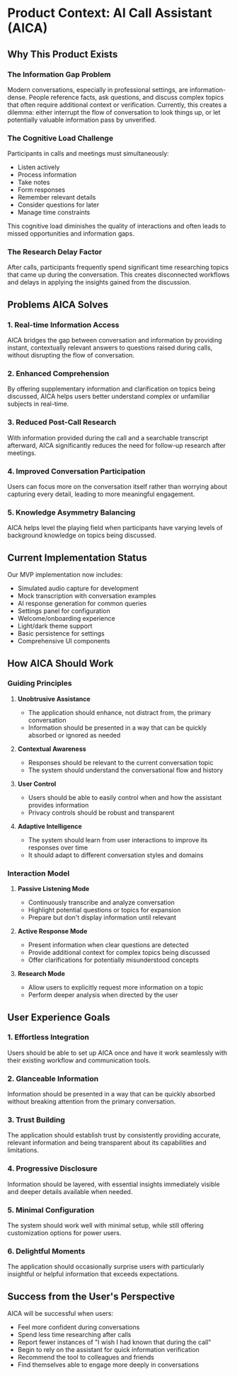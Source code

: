 # Product Context: AI Call Assistant (AICA)

## Why This Product Exists

### The Information Gap Problem
Modern conversations, especially in professional settings, are information-dense. People reference facts, ask questions, and discuss complex topics that often require additional context or verification. Currently, this creates a dilemma: either interrupt the flow of conversation to look things up, or let potentially valuable information pass by unverified.

### The Cognitive Load Challenge
Participants in calls and meetings must simultaneously:
- Listen actively
- Process information
- Take notes
- Form responses
- Remember relevant details
- Consider questions for later
- Manage time constraints

This cognitive load diminishes the quality of interactions and often leads to missed opportunities and information gaps.

### The Research Delay Factor
After calls, participants frequently spend significant time researching topics that came up during the conversation. This creates disconnected workflows and delays in applying the insights gained from the discussion.

## Problems AICA Solves

### 1. Real-time Information Access
AICA bridges the gap between conversation and information by providing instant, contextually relevant answers to questions raised during calls, without disrupting the flow of conversation.

### 2. Enhanced Comprehension
By offering supplementary information and clarification on topics being discussed, AICA helps users better understand complex or unfamiliar subjects in real-time.

### 3. Reduced Post-Call Research
With information provided during the call and a searchable transcript afterward, AICA significantly reduces the need for follow-up research after meetings.

### 4. Improved Conversation Participation
Users can focus more on the conversation itself rather than worrying about capturing every detail, leading to more meaningful engagement.

### 5. Knowledge Asymmetry Balancing
AICA helps level the playing field when participants have varying levels of background knowledge on topics being discussed.

## Current Implementation Status

Our MVP implementation now includes:
- Simulated audio capture for development
- Mock transcription with conversation examples
- AI response generation for common queries
- Settings panel for configuration
- Welcome/onboarding experience
- Light/dark theme support
- Basic persistence for settings
- Comprehensive UI components

## How AICA Should Work

### Guiding Principles

1. **Unobtrusive Assistance**
   - The application should enhance, not distract from, the primary conversation
   - Information should be presented in a way that can be quickly absorbed or ignored as needed

2. **Contextual Awareness**
   - Responses should be relevant to the current conversation topic
   - The system should understand the conversational flow and history

3. **User Control**
   - Users should be able to easily control when and how the assistant provides information
   - Privacy controls should be robust and transparent

4. **Adaptive Intelligence**
   - The system should learn from user interactions to improve its responses over time
   - It should adapt to different conversation styles and domains

### Interaction Model

1. **Passive Listening Mode**
   - Continuously transcribe and analyze conversation
   - Highlight potential questions or topics for expansion
   - Prepare but don't display information until relevant

2. **Active Response Mode**
   - Present information when clear questions are detected
   - Provide additional context for complex topics being discussed
   - Offer clarifications for potentially misunderstood concepts

3. **Research Mode**
   - Allow users to explicitly request more information on a topic
   - Perform deeper analysis when directed by the user

## User Experience Goals

### 1. Effortless Integration
Users should be able to set up AICA once and have it work seamlessly with their existing workflow and communication tools.

### 2. Glanceable Information
Information should be presented in a way that can be quickly absorbed without breaking attention from the primary conversation.

### 3. Trust Building
The application should establish trust by consistently providing accurate, relevant information and being transparent about its capabilities and limitations.

### 4. Progressive Disclosure
Information should be layered, with essential insights immediately visible and deeper details available when needed.

### 5. Minimal Configuration
The system should work well with minimal setup, while still offering customization options for power users.

### 6. Delightful Moments
The application should occasionally surprise users with particularly insightful or helpful information that exceeds expectations.

## Success from the User's Perspective

AICA will be successful when users:
- Feel more confident during conversations
- Spend less time researching after calls
- Report fewer instances of "I wish I had known that during the call"
- Begin to rely on the assistant for quick information verification
- Recommend the tool to colleagues and friends
- Find themselves able to engage more deeply in conversations